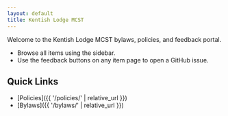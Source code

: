 ```yaml
---
layout: default
title: Kentish Lodge MCST
---
```


Welcome to the Kentish Lodge MCST bylaws, policies, and feedback portal.

- Browse all items using the sidebar.
- Use the feedback buttons on any item page to open a GitHub issue.

## Quick Links

- [Policies]({{ '/policies/' | relative_url }})
- [Bylaws]({{ '/bylaws/' | relative_url }})
